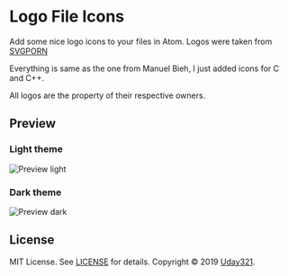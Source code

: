 # Logo File Icons

Add some nice logo icons to your files in Atom. Logos were taken from [SVGPORN](http://svgporn.com)

Everything is same as the one from Manuel Bieh, I just added icons for C and C++.

All logos are the property of their respective owners.

## Preview

### Light theme
![Preview light](https://raw.githubusercontent.com/manuelbieh/logo-file-icons/master/logo-file-icons-light.png)

### Dark theme
![Preview dark](https://raw.githubusercontent.com/manuelbieh/logo-file-icons/master/logo-file-icons-dark.png)


## License
MIT License. See [LICENSE](https://github.com/Uday4321/logo-file-icons/blob/master/LICENSE.md) for details.
Copyright &copy; 2019 [Uday321](https://github.com/Uday4321).
